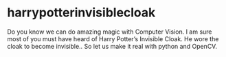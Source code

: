 # harrypotterinvisiblecloak

Do you know we can do amazing magic with Computer Vision. I am sure most of you must have heard of Harry Potter’s Invisible Cloak. He wore the cloak to become invisible.. So let us make it real with python and OpenCV.
